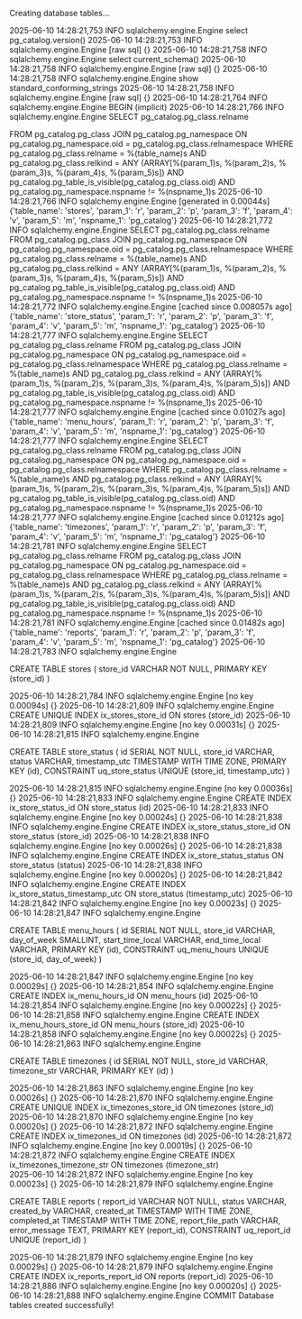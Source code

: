 Creating database tables...

2025-06-10 14:28:21,753 INFO sqlalchemy.engine.Engine select pg_catalog.version()
2025-06-10 14:28:21,753 INFO sqlalchemy.engine.Engine [raw sql] {}
2025-06-10 14:28:21,758 INFO sqlalchemy.engine.Engine select current_schema()
2025-06-10 14:28:21,758 INFO sqlalchemy.engine.Engine [raw sql] {}
2025-06-10 14:28:21,758 INFO sqlalchemy.engine.Engine show standard_conforming_strings
2025-06-10 14:28:21,758 INFO sqlalchemy.engine.Engine [raw sql] {}
2025-06-10 14:28:21,764 INFO sqlalchemy.engine.Engine BEGIN (implicit)
2025-06-10 14:28:21,766 INFO sqlalchemy.engine.Engine SELECT pg_catalog.pg_class.relname

FROM pg_catalog.pg_class JOIN pg_catalog.pg_namespace ON pg_catalog.pg_namespace.oid = pg_catalog.pg_class.relnamespace
WHERE pg_catalog.pg_class.relname = %(table_name)s AND pg_catalog.pg_class.relkind = ANY (ARRAY[%(param_1)s, %(param_2)s, %(param_3)s, %(param_4)s, %(param_5)s]) AND pg_catalog.pg_table_is_visible(pg_catalog.pg_class.oid) AND pg_catalog.pg_namespace.nspname != %(nspname_1)s
2025-06-10 14:28:21,766 INFO sqlalchemy.engine.Engine [generated in 0.00044s] {'table_name': 'stores', 'param_1': 'r', 'param_2': 'p', 'param_3': 'f', 'param_4': 'v', 'param_5': 'm', 'nspname_1': 'pg_catalog'}
2025-06-10 14:28:21,772 INFO sqlalchemy.engine.Engine SELECT pg_catalog.pg_class.relname 
FROM pg_catalog.pg_class JOIN pg_catalog.pg_namespace ON pg_catalog.pg_namespace.oid = pg_catalog.pg_class.relnamespace
WHERE pg_catalog.pg_class.relname = %(table_name)s AND pg_catalog.pg_class.relkind = ANY (ARRAY[%(param_1)s, %(param_2)s, %(param_3)s, %(param_4)s, %(param_5)s]) AND pg_catalog.pg_table_is_visible(pg_catalog.pg_class.oid) AND pg_catalog.pg_namespace.nspname != %(nspname_1)s
2025-06-10 14:28:21,772 INFO sqlalchemy.engine.Engine [cached since 0.008057s ago] {'table_name': 'store_status', 'param_1': 'r', 'param_2': 'p', 'param_3': 'f', 'param_4': 'v', 'param_5': 'm', 'nspname_1': 'pg_catalog'}
2025-06-10 14:28:21,777 INFO sqlalchemy.engine.Engine SELECT pg_catalog.pg_class.relname
FROM pg_catalog.pg_class JOIN pg_catalog.pg_namespace ON pg_catalog.pg_namespace.oid = pg_catalog.pg_class.relnamespace
WHERE pg_catalog.pg_class.relname = %(table_name)s AND pg_catalog.pg_class.relkind = ANY (ARRAY[%(param_1)s, %(param_2)s, %(param_3)s, %(param_4)s, %(param_5)s]) AND pg_catalog.pg_table_is_visible(pg_catalog.pg_class.oid) AND pg_catalog.pg_namespace.nspname != %(nspname_1)s
2025-06-10 14:28:21,777 INFO sqlalchemy.engine.Engine [cached since 0.01027s ago] {'table_name': 'menu_hours', 'param_1': 'r', 'param_2': 'p', 'param_3': 'f', 'param_4': 'v', 'param_5': 'm', 'nspname_1': 'pg_catalog'}
2025-06-10 14:28:21,777 INFO sqlalchemy.engine.Engine SELECT pg_catalog.pg_class.relname
FROM pg_catalog.pg_class JOIN pg_catalog.pg_namespace ON pg_catalog.pg_namespace.oid = pg_catalog.pg_class.relnamespace
WHERE pg_catalog.pg_class.relname = %(table_name)s AND pg_catalog.pg_class.relkind = ANY (ARRAY[%(param_1)s, %(param_2)s, %(param_3)s, %(param_4)s, %(param_5)s]) AND pg_catalog.pg_table_is_visible(pg_catalog.pg_class.oid) AND pg_catalog.pg_namespace.nspname != %(nspname_1)s
2025-06-10 14:28:21,777 INFO sqlalchemy.engine.Engine [cached since 0.01212s ago] {'table_name': 'timezones', 'param_1': 'r', 'param_2': 'p', 'param_3': 'f', 'param_4': 'v', 'param_5': 'm', 'nspname_1': 'pg_catalog'}
2025-06-10 14:28:21,781 INFO sqlalchemy.engine.Engine SELECT pg_catalog.pg_class.relname 
FROM pg_catalog.pg_class JOIN pg_catalog.pg_namespace ON pg_catalog.pg_namespace.oid = pg_catalog.pg_class.relnamespace
WHERE pg_catalog.pg_class.relname = %(table_name)s AND pg_catalog.pg_class.relkind = ANY (ARRAY[%(param_1)s, %(param_2)s, %(param_3)s, %(param_4)s, %(param_5)s]) AND pg_catalog.pg_table_is_visible(pg_catalog.pg_class.oid) AND pg_catalog.pg_namespace.nspname != %(nspname_1)s
2025-06-10 14:28:21,781 INFO sqlalchemy.engine.Engine [cached since 0.01482s ago] {'table_name': 'reports', 'param_1': 'r', 'param_2': 'p', 'param_3': 'f', 'param_4': 'v', 'param_5': 'm', 'nspname_1': 'pg_catalog'}
2025-06-10 14:28:21,783 INFO sqlalchemy.engine.Engine

CREATE TABLE stores (
        store_id VARCHAR NOT NULL,
        PRIMARY KEY (store_id)
)


2025-06-10 14:28:21,784 INFO sqlalchemy.engine.Engine [no key 0.00094s] {}
2025-06-10 14:28:21,809 INFO sqlalchemy.engine.Engine CREATE UNIQUE INDEX ix_stores_store_id ON stores (store_id)
2025-06-10 14:28:21,809 INFO sqlalchemy.engine.Engine [no key 0.00031s] {}
2025-06-10 14:28:21,815 INFO sqlalchemy.engine.Engine

CREATE TABLE store_status (
        id SERIAL NOT NULL,
        store_id VARCHAR,
        status VARCHAR,
        timestamp_utc TIMESTAMP WITH TIME ZONE,
        PRIMARY KEY (id),
        CONSTRAINT uq_store_status UNIQUE (store_id, timestamp_utc)
)


2025-06-10 14:28:21,815 INFO sqlalchemy.engine.Engine [no key 0.00036s] {}
2025-06-10 14:28:21,833 INFO sqlalchemy.engine.Engine CREATE INDEX ix_store_status_id ON store_status (id)
2025-06-10 14:28:21,833 INFO sqlalchemy.engine.Engine [no key 0.00024s] {}
2025-06-10 14:28:21,838 INFO sqlalchemy.engine.Engine CREATE INDEX ix_store_status_store_id ON store_status (store_id)
2025-06-10 14:28:21,838 INFO sqlalchemy.engine.Engine [no key 0.00026s] {}
2025-06-10 14:28:21,838 INFO sqlalchemy.engine.Engine CREATE INDEX ix_store_status_status ON store_status (status)
2025-06-10 14:28:21,838 INFO sqlalchemy.engine.Engine [no key 0.00020s] {}
2025-06-10 14:28:21,842 INFO sqlalchemy.engine.Engine CREATE INDEX ix_store_status_timestamp_utc ON store_status (timestamp_utc)
2025-06-10 14:28:21,842 INFO sqlalchemy.engine.Engine [no key 0.00023s] {}
2025-06-10 14:28:21,847 INFO sqlalchemy.engine.Engine

CREATE TABLE menu_hours (
        id SERIAL NOT NULL,
        store_id VARCHAR,
        day_of_week SMALLINT,
        start_time_local VARCHAR,
        end_time_local VARCHAR,
        PRIMARY KEY (id),
        CONSTRAINT uq_menu_hours UNIQUE (store_id, day_of_week)
)


2025-06-10 14:28:21,847 INFO sqlalchemy.engine.Engine [no key 0.00029s] {}
2025-06-10 14:28:21,854 INFO sqlalchemy.engine.Engine CREATE INDEX ix_menu_hours_id ON menu_hours (id)
2025-06-10 14:28:21,854 INFO sqlalchemy.engine.Engine [no key 0.00022s] {}
2025-06-10 14:28:21,858 INFO sqlalchemy.engine.Engine CREATE INDEX ix_menu_hours_store_id ON menu_hours (store_id)
2025-06-10 14:28:21,858 INFO sqlalchemy.engine.Engine [no key 0.00022s] {}
2025-06-10 14:28:21,863 INFO sqlalchemy.engine.Engine 

CREATE TABLE timezones (
        id SERIAL NOT NULL,
        store_id VARCHAR,
        timezone_str VARCHAR,
        PRIMARY KEY (id)
)


2025-06-10 14:28:21,863 INFO sqlalchemy.engine.Engine [no key 0.00026s] {}
2025-06-10 14:28:21,870 INFO sqlalchemy.engine.Engine CREATE UNIQUE INDEX ix_timezones_store_id ON timezones (store_id)
2025-06-10 14:28:21,870 INFO sqlalchemy.engine.Engine [no key 0.00020s] {}
2025-06-10 14:28:21,872 INFO sqlalchemy.engine.Engine CREATE INDEX ix_timezones_id ON timezones (id)
2025-06-10 14:28:21,872 INFO sqlalchemy.engine.Engine [no key 0.00019s] {}
2025-06-10 14:28:21,872 INFO sqlalchemy.engine.Engine CREATE INDEX ix_timezones_timezone_str ON timezones (timezone_str)        
2025-06-10 14:28:21,872 INFO sqlalchemy.engine.Engine [no key 0.00023s] {}
2025-06-10 14:28:21,879 INFO sqlalchemy.engine.Engine 

CREATE TABLE reports (
        report_id VARCHAR NOT NULL,
        status VARCHAR,
        created_by VARCHAR,
        created_at TIMESTAMP WITH TIME ZONE,
        completed_at TIMESTAMP WITH TIME ZONE,
        report_file_path VARCHAR,
        error_message TEXT,
        PRIMARY KEY (report_id),
        CONSTRAINT uq_report_id UNIQUE (report_id)
)


2025-06-10 14:28:21,879 INFO sqlalchemy.engine.Engine [no key 0.00029s] {}
2025-06-10 14:28:21,879 INFO sqlalchemy.engine.Engine CREATE INDEX ix_reports_report_id ON reports (report_id)
2025-06-10 14:28:21,886 INFO sqlalchemy.engine.Engine [no key 0.00020s] {}
2025-06-10 14:28:21,888 INFO sqlalchemy.engine.Engine COMMIT
Database tables created successfully!